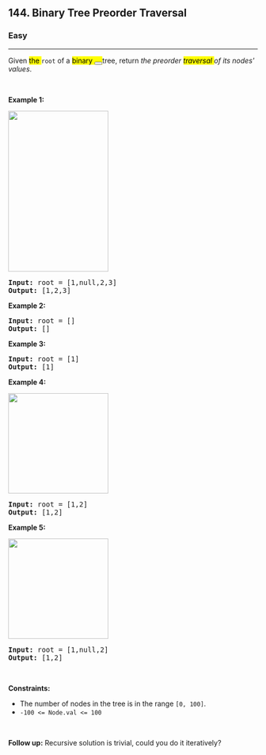 <h2>144. Binary Tree Preorder Traversal</h2><h3>Easy</h3><hr><div><p>Given <mark id="b80fc0e5-d4cf-41b9-b900-5b3251c30c3a" data-private-id="ca2a9348-4e33-4de4-974c-d28126bab59d" class="f3b44f50-9848-452b-b71a-7f94fed025e5 a2bbc857-cb36-45bd-b7e8-b8239c28674e default-cyan-f88e8827-e652-4d79-a9d9-f6c8b8ec9e2b" tabindex="0">the </mark><code>root</code> of a <mark id="ea6c2be3-06f2-4675-bcc6-8bfd64141bcf" data-private-id="dba747fe-4d32-4139-b1fc-1c301988385b" class="f3b44f50-9848-452b-b71a-7f94fed025e5 a2bbc857-cb36-45bd-b7e8-b8239c28674e default-red-aa94e3d5-ab2f-4205-b74e-18ce31c7c0ce" tabindex="0"><mark id="c14fe06f-832e-4599-99ef-ed9d24032d74" data-private-id="aaec209c-832b-4067-a9c1-20b0e237537b" class="f3b44f50-9848-452b-b71a-7f94fed025e5 a2bbc857-cb36-45bd-b7e8-b8239c28674e default-green-c4d41e0a-e40f-4c3f-91ad-2d66481614c2" tabindex="0">binary </mark><button class="ssh-close" data-foreign=""></button></mark>tree, return <em>the preorder <mark id="f0f82525-1dbb-4b3a-b282-a6e8b24df44f" data-private-id="a09832b6-4134-419e-813a-e184103aeb6f" class="f3b44f50-9848-452b-b71a-7f94fed025e5 a2bbc857-cb36-45bd-b7e8-b8239c28674e default-cyan-f88e8827-e652-4d79-a9d9-f6c8b8ec9e2b" tabindex="0">traversal </mark>of its nodes' values</em>.</p>

<p>&nbsp;</p>
<p><strong>Example 1:</strong></p>
<img alt="" src="https://assets.leetcode.com/uploads/2020/09/15/inorder_1.jpg" style="width: 202px; height: 324px;">
<pre><strong>Input:</strong> root = [1,null,2,3]
<strong>Output:</strong> [1,2,3]
</pre>

<p><strong>Example 2:</strong></p>

<pre><strong>Input:</strong> root = []
<strong>Output:</strong> []
</pre>

<p><strong>Example 3:</strong></p>

<pre><strong>Input:</strong> root = [1]
<strong>Output:</strong> [1]
</pre>

<p><strong>Example 4:</strong></p>
<img alt="" src="https://assets.leetcode.com/uploads/2020/09/15/inorder_5.jpg" style="width: 202px; height: 202px;">
<pre><strong>Input:</strong> root = [1,2]
<strong>Output:</strong> [1,2]
</pre>

<p><strong>Example 5:</strong></p>
<img alt="" src="https://assets.leetcode.com/uploads/2020/09/15/inorder_4.jpg" style="width: 202px; height: 202px;">
<pre><strong>Input:</strong> root = [1,null,2]
<strong>Output:</strong> [1,2]
</pre>

<p>&nbsp;</p>
<p><strong>Constraints:</strong></p>

<ul>
	<li>The number of nodes in the tree is in the range <code>[0, 100]</code>.</li>
	<li><code>-100 &lt;= Node.val &lt;= 100</code></li>
</ul>

<p>&nbsp;</p>
<p><strong>Follow up:</strong> Recursive solution is trivial, could you do it iteratively?</p>
</div>